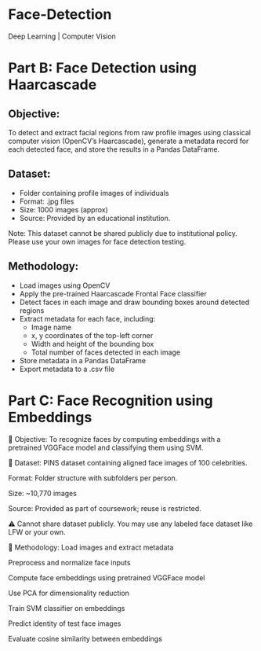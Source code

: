 # Face-Detection
Deep Learning | Computer Vision
# Part B: Face Detection using Haarcascade
## Objective:
To detect and extract facial regions from raw profile images using classical computer vision (OpenCV’s Haarcascade), generate a metadata record for each detected face, and store the results in a Pandas DataFrame.
## Dataset:
- Folder containing profile images of individuals
- Format: .jpg files
- Size: 1000 images (approx)
- Source: Provided by an educational institution.

Note: This dataset cannot be shared publicly due to institutional policy. Please use your own images for face detection testing.
##  Methodology:
- Load images using OpenCV
- Apply the pre-trained Haarcascade Frontal Face classifier
- Detect faces in each image and draw bounding boxes around detected regions
- Extract metadata for each face, including: 
   - Image name
   - x, y coordinates of the top-left corner
   - Width and height of the bounding box
   - Total number of faces detected in each image
- Store metadata in a Pandas DataFrame
- Export metadata to a .csv file
  
# Part C: Face Recognition using Embeddings
📌 Objective:
To recognize faces by computing embeddings with a pretrained VGGFace model and classifying them using SVM.

📁 Dataset:
PINS dataset containing aligned face images of 100 celebrities.

Format: Folder structure with subfolders per person.

Size: ~10,770 images

Source: Provided as part of coursework; reuse is restricted.

⚠️ Cannot share dataset publicly. You may use any labeled face dataset like LFW or your own.

🔧 Methodology:
Load images and extract metadata

Preprocess and normalize face inputs

Compute face embeddings using pretrained VGGFace model

Use PCA for dimensionality reduction

Train SVM classifier on embeddings

Predict identity of test face images

Evaluate cosine similarity between embeddings

